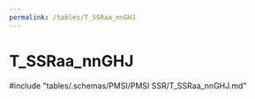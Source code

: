 ```yaml
---
permalink: /tables/T_SSRaa_nnGHJ
---
```

# T_SSRaa_nnGHJ
<!-- SPDX-License-Identifier: MPL-2.0 -->

<!-- ATTENTION : Ne pas supprimer ou modifier la ligne ci-dessous -->
#include "tables/.schemas/PMSI/PMSI SSR/T_SSRaa_nnGHJ.md"
<!-- ATTENTION : Ne pas supprimer ou modifier la ligne ci-dessus -->
